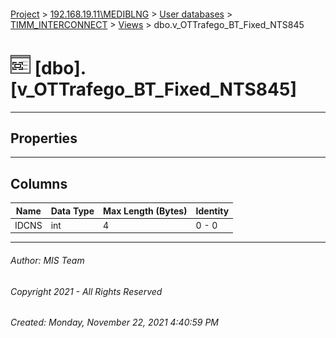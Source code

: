 #### 

[Project](../../../../index.md) > [192.168.19.11\\MEDIBLNG](../../../index.md) > [User databases](../../index.md) > [TIMM_INTERCONNECT](../index.md) > [Views](Views.md) > dbo.v_OTTrafego_BT_Fixed_NTS845

# ![Views](../../../../Images/View32.png) [dbo].[v_OTTrafego_BT_Fixed_NTS845]

---

## <a name="#properties"></a>Properties



---

## <a name="#columns"></a>Columns

| Name | Data Type | Max Length (Bytes) | Identity |
|---|---|---|---|
| IDCNS | int | 4 | 0 - 0 |


---

###### Author:  MIS Team

###### Copyright 2021 - All Rights Reserved

###### Created: Monday, November 22, 2021 4:40:59 PM

